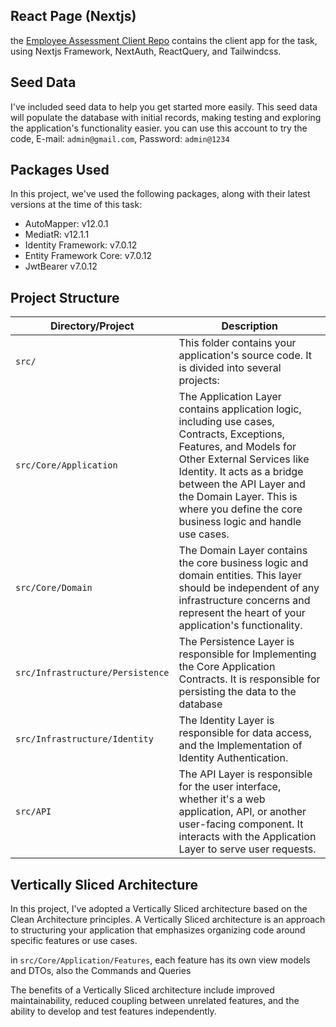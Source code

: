 ## React Page (Nextjs)
the [Employee Assessment Client Repo](https://github.com/lecon20122/EmployeeAssessmentClient) contains the client app for the task, using Nextjs Framework, NextAuth, ReactQuery, and Tailwindcss.

## Seed Data
I've included seed data to help you get started more easily. This seed data will populate the database with initial records, making testing and exploring the application's functionality easier.
you can use this account to try the code, E-mail: `admin@gmail.com`, Password: `admin@1234`

## Packages Used

In this project, we've used the following packages, along with their latest versions at the time of this task:

- AutoMapper: v12.0.1
- MediatR: v12.1.1
- Identity Framework: v7.0.12
- Entity Framework Core: v7.0.12
- JwtBearer v7.0.12


## Project Structure

| Directory/Project | Description |
| --- | --- |
| `src/` | This folder contains your application's source code. It is divided into several projects: |
| `src/Core/Application` | The Application Layer contains application logic, including use cases, Contracts, Exceptions, Features, and Models for Other External Services like Identity. It acts as a bridge between the API Layer and the Domain Layer. This is where you define the core business logic and handle use cases. |
| `src/Core/Domain` | The Domain Layer contains the core business logic and domain entities. This layer should be independent of any infrastructure concerns and represent the heart of your application's functionality. |
| `src/Infrastructure/Persistence` | The Persistence Layer is responsible for Implementing the Core Application Contracts. It is responsible for persisting the data to the database |
| `src/Infrastructure/Identity` | The Identity Layer is responsible for data access, and the Implementation of Identity Authentication. |
| `src/API` | The API Layer is responsible for the user interface, whether it's a web application, API, or another user-facing component. It interacts with the Application Layer to serve user requests. |

## Vertically Sliced Architecture

In this project, I've adopted a Vertically Sliced architecture based on the Clean Architecture principles. A Vertically Sliced architecture is an approach to structuring your application that emphasizes organizing code around specific features or use cases.

 in `src/Core/Application/Features`, each feature has its own view models and DTOs, also the Commands and Queries  

The benefits of a Vertically Sliced architecture include improved maintainability, reduced coupling between unrelated features, and the ability to develop and test features independently.
